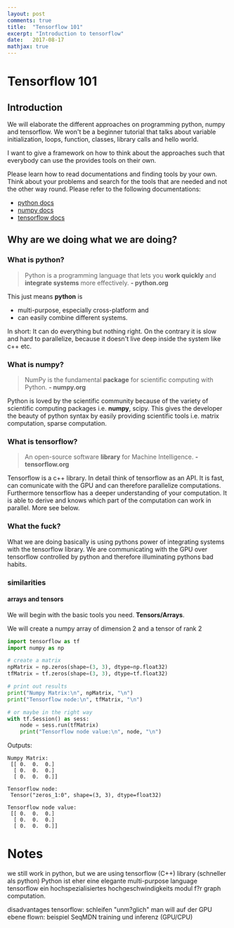```yaml
---
layout: post
comments: true
title:  "Tensorflow 101"
excerpt: "Introduction to tensorflow"
date:   2017-08-17
mathjax: true
---
```


# Tensorflow 101

## Introduction
We will elaborate the different approaches on programming python, numpy and 
tensorflow. We won't be a beginner tutorial that talks about variable 
initialization, loops, function, classes, library calls and hello world.

I want to give a framework on how to think about the approaches such that 
everybody can use the provides tools on their own.

Please learn how to read documentations and finding tools by your own. Think
about your problems and search for the tools that are needed and not the 
other way round. Please refer to the following documentations:
- [python docs](https://docs.python.org/3/)
- [numpy docs](https://docs.scipy.org/doc/)
- [tensorflow docs](https://www.tensorflow.org/api_docs/python/)

## Why are we doing what we are doing?

### What is python?
> Python is a programming language that lets you **work quickly** and 
**integrate systems** more effectively. 
**- python.org**

This just means **python** is
- multi-purpose, especially cross-platform and
- can easily combine different systems.

In short: It can do everything but nothing right. On the contrary it is slow 
and hard to parallelize, because it doesn't live deep inside the system like
c++ etc.
### What is numpy?
> NumPy is the fundamental **package** for scientific computing with Python. 
**- numpy.org**

Python is loved by the scientific community because of the variety of 
scientific computing packages i.e. **numpy**, scipy. This gives the 
developer the beauty of python syntax by easily providing scientific 
tools i.e. matrix computation, sparse computation.
 

### What is tensorflow?
> An open-source software **library** for Machine Intelligence.
**- tensorflow.org**

Tensorflow is a c++ library. In detail think of tensorflow as an API. It is 
fast, can comunicate with the GPU and can therefore parallelize computations.
Furthermore tensorflow has a deeper understanding of your computation. It
is able to derive and knows which part of the computation can work in 
parallel. More see below.

### What the fuck?
What we are doing basically is using pythons power of integrating systems 
with the tensorflow library. We are communicating with the GPU over 
tensorflow controlled by python and therefore illuminating pythons bad habits.

### similarities

#### arrays and tensors
We will begin with the basic tools you need. **Tensors/Arrays**.

We will create a numpy array of dimension 2 and a tensor of rank 2
```python
import tensorflow as tf
import numpy as np

# create a matrix
npMatrix = np.zeros(shape=(3, 3), dtype=np.float32)
tfMatrix = tf.zeros(shape=(3, 3), dtype=tf.float32)

# print out results
print("Numpy Matrix:\n", npMatrix, "\n")
print("Tensorflow node:\n", tfMatrix, "\n")

# or maybe in the right way
with tf.Session() as sess:
    node = sess.run(tfMatrix)
    print("Tensorflow node value:\n", node, "\n")
```
Outputs:
```
Numpy Matrix:
 [[ 0.  0.  0.]
  [ 0.  0.  0.]
  [ 0.  0.  0.]] 
  
Tensorflow node:
 Tensor("zeros_1:0", shape=(3, 3), dtype=float32)
 
Tensorflow node value:
 [[ 0.  0.  0.]
  [ 0.  0.  0.]
  [ 0.  0.  0.]] 
```

# Notes
we still work in python, but we are using tensorflow (C++) library (schneller
als python) Python ist eher eine elegante multi-purpose language tensorflow 
ein hochspezialisiertes hochgeschwindigkeits modul f?r graph computation.


disadvantages tensorflow: schleifen "unm?glich" man will auf der GPU ebene
flown: beispiel SeqMDN training und inferenz (GPU/CPU)